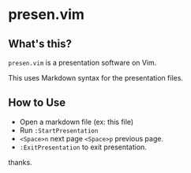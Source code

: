 # presen.vim

## What's this?

`presen.vim` is a presentation software on Vim.

This uses Markdown syntax for the presentation files.

## How to Use

- Open a markdown file (ex: this file)
- Run `:StartPresentation`
- `<Space>n` next page `<Space>p` previous page.
- `:ExitPresentation` to exit presentation.

thanks.
